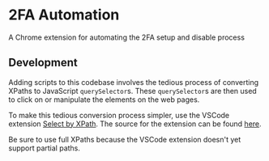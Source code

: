 # 2FA Automation

A Chrome extension for automating the 2FA setup and disable process

## Development

Adding scripts to this codebase involves the tedious process of converting XPaths to JavaScript `querySelector`s.
These `querySelector`s are then used to click on or manipulate the elements on the web pages.

To make this tedious conversion process simpler, use the VSCode extension [Select by XPath](https://marketplace.visualstudio.com/items?itemName=pwablito.select-by-xpath).
The source for the extension can be found [here](https://github.com/pwablito/select_by_xpath).

Be sure to use full XPaths because the VSCode extension doesn't yet support partial paths.